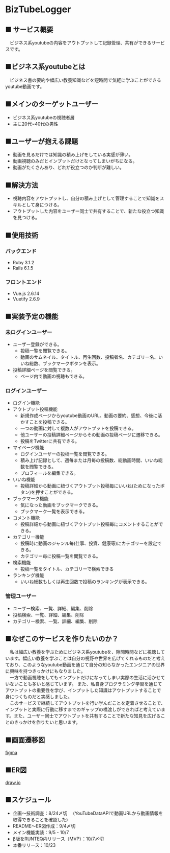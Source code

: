 # BizTubeLogger

## ■ サービス概要
&emsp;ビジネス系youtubeの内容をアウトプットして記録管理、共有ができるサービスです。

## ■ビジネス系youtubeとは
&emsp;ビジネス書の要約や幅広い教養知識などを短時間で気軽に学ぶことができるyoutube動画です。　

## ■メインのターゲットユーザー
 - ビジネス系youtubeの視聴者層
 - 主に20代~40代の男性

## ■ユーザーが抱える課題
- 動画を見るだけでは知識の積み上げをしている実感が薄い。
- 動画視聴のみだとインプットだけとなってしまいがちになる。
- 動画がたくさんあり、どれが役立つのか判断が難しい。

## ■解決方法
- 視聴内容をアウトプットし、自分の積み上げとして管理することで知識をスキルとして身につける。
- アウトプットした内容をユーザー同士で共有することで、新たな役立つ知識を見つける。

## ■使用技術
### バックエンド
- Ruby 3.1.2 
- Rails  6.1.5
### フロントエンド
- Vue.js 2.6.14  
- Vuetify 2.6.9 

## ■実装予定の機能
### 未ログインユーザー
* ユーザー登録ができる。
  * 投稿一覧を閲覧できる。
  * 動画のサムネイル、タイトル、再生回数、投稿者名、カテゴリー名、いいね総数、ブックマークボタンを表示。
* 投稿詳細ページを閲覧できる。
  * ページ内で動画の視聴もできる。
### ログインユーザー
* ログイン機能
* アウトプット投稿機能
  * 新規作成ページからyoutube動画のURL、動画の要約、感想、今後に活かすことを投稿できる。
  * 一つの動画に対して複数人がアウトプットを投稿できる。
  * 他ユーザーの投稿詳細ページからその動画の投稿ページに遷移できる。
  * 投稿をTwitterに共有できる。
* マイページ機能
  * ログインユーザーの投稿一覧を閲覧できる。
  * 積み上げ記録として、週毎または月毎の投稿数、総動画時間、いいね総数を閲覧できる。
  * プロフィールを編集できる。
* いいね機能
  * 投稿詳細から動画に紐づくアウトプット投稿毎にいいね(ためになったボタン)を押すことができる。
* ブックマーク機能
  * 気になった動画をブックマークできる。
  * ブックマーク一覧を表示できる。
* コメント機能
  * 投稿詳細から動画に紐づくアウトプット投稿毎にコメントすることができる。
* カテゴリー機能
  * 投稿時に動画のジャンル毎(仕事、投資、健康等)にカテゴリーを設定できる。
  * カテゴリー毎に投稿一覧を閲覧できる。
* 検索機能
  * 投稿一覧をタイトル、カテゴリーで検索できる
* ランキング機能
  * いいね総数もしくは再生回数で投稿のランキングが表示できる。
### 管理ユーザー
* ユーザー検索、一覧、詳細、編集、削除
* 投稿検索、一覧、詳細、編集、削除
* カテゴリー検索、一覧、詳細、編集、削除

## ■なぜこのサービスを作りたいのか？<br>
&emsp;私は幅広い教養を学ぶためにビジネス系youtubeを、隙間時間などに視聴しています。幅広い教養を学ぶことは自分の視野や世界を広げてくれるものだと考えており、このようなyoutube動画を通じて自分の知らなかったエンジニアの世界に興味を持つきっかけにもなりました。<br>
&emsp;一方で動画視聴をしてもインプットだけになってしまい実際の生活に活かせていないことも多いと感じています。
また、私自身プログラミング学習を通じてアウトプットの重要性を学び、インプットした知識はアウトプットすることで
身につくものだと実感しました。<br>
&emsp;このサービスで継続してアウトプットを行い学んだことを定着させることで、インプットと実際に行動に移すまでのギャップの橋渡しができればと考えています。また、ユーザー同士でアウトプットを共有することで新たな知見を広げることのきっかけを作りたいと思います。

## ■画面遷移図
[figma](https://www.figma.com/file/2QQJTd9CjQo7Mc3lz5NvMk/BizTubeLogger?node-id=0%3A1)

## ■ER図
[draw.io](https://drive.google.com/file/d/1a_sgZG8fUdDulSuAmLoqRdc3K0bRs2ww/view?usp=sharing)

## ■スケジュール

- 企画〜技術調査：8/24〆切
&emsp;(YouTubeDataAPIで動画URLから動画情報を取得できることを確認した)
- README〜ER図作成：9/4〆切
- メイン機能実装：9/5 - 10/7
- β版をRUNTEQ内リリース（MVP）：10/7〆切
- 本番リリース：10/23
